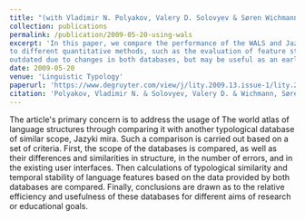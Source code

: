 ```yaml
---
title: "(with Vladimir N. Polyakov, Valery D. Solovyev & Søren Wichmann) Using WALS and Jazyki Mira"
collection: publications
permalink: /publication/2009-05-20-using-wals
excerpt: 'In this paper, we compare the performance of the WALS and Jazyki Mira databases with respect 
to different quantitative methods, such as the evaluation of feature stability. The paper is a bit 
outdated due to changes in both databases, but may be useful as an early case study.'
date: 2009-05-20
venue: 'Linguistic Typology'
paperurl: 'https://www.degruyter.com/view/j/lity.2009.13.issue-1/lity.2009.008/lity.2009.008.xml?format=INT'
citation: 'Polyakov, Vladimir N. & Solovyev, Valery D. & Wichmann, Søren & Belyaev, Oleg. 2009. Using WALS and Jazyki Mira. <i>Linguistic Typology</i> 13(1), 137--167.'
---
```

The article's primary concern is to address the usage of The world atlas of language structures through comparing it with another typological database of similar scope, Jazyki mira. Such a comparison is carried out based on a set of criteria. First, the scope of the databases is compared, as well as their differences and similarities in structure, in the number of errors, and in the existing user interfaces. Then calculations of typological similarity and temporal stability of language features based on the data provided by both databases are compared. Finally, conclusions are drawn as to the relative efficiency and usefulness of these databases for different aims of research or educational goals.
